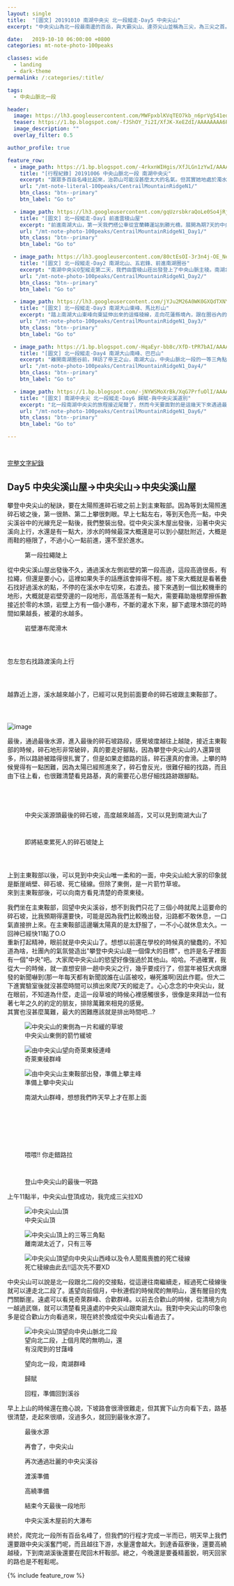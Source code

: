 ```yaml
---
layout: single
title:  "[圖文] 20191010 南湖中央尖 北一段縱走-Day5 中央尖山"
excerpt: "中央尖山為北一段最南邊的百岳，與大霸尖山、達芬尖山並稱為三尖，為三尖之首。今天要從中央尖溪山屋出發，爬上又長又陡的碎石坡，才能登上中央尖山。"

date:   2019-10-10 06:00:00 +0800
categories: mt-note-photo-100peaks

classes: wide
  - landing
  - dark-theme
permalink: /:categories/:title/

tags:
  - 中央山脈北一段

header:
  image: https://lh3.googleusercontent.com/MWFpxblKVqTEO7kb_n6prVg541edr6PSwLeisUNFtsf-my284EJqPd16dFNarGh_GIFaxE5KcSwaZ9lL4UQ=w2000-h1080
  teaser: https://1.bp.blogspot.com/-fJShOY_7i2I/XfJK-XeEZdI/AAAAAAAA6PQ/XuSZ3S7LVLQ8GHH1vcSEL0j-89DQDFM2ACLcBGAsYHQ/s640/_MG_3125.JPG
  image_description: ""
  overlay_filter: 0.5

author_profile: true

feature_row:
  - image_path: https://1.bp.blogspot.com/-4rkxnWIHgis/XfJLGn1zYwI/AAAAAAAA6QA/yr-OaGmWBBwIXJZcjCEhjD8JdE3Y28ZxQCLcBGAsYHQ/s640/_MG_3168.JPG
    title: "[行程紀錄] 20191006 中央山脈北一段 南湖中央尖"
    excerpt: "跟眾多百岳名峰比起來，治茆山可能沒甚麼太大的名氣。但其實她地處於濁水溪的南岸，如從溪谷拔地而起，短短的距離直接從海拔約只有500公尺的濁水溪谷地一路上升到2909公尺，這裡也是玉山山脈的起點。"
    url: "/mt-note-literal-100peaks/CentrailMountainRidgeN1/"
    btn_class: "btn--primary"
    btn_label: "Go to"

  - image_path: https://lh3.googleusercontent.com/gqUzrsbkraQoLe0So4jRjbVM2B2gahQRCbU4_Cg9Cyrt4aKI8xZabmgPoxBlzGZh5KdbVSTfuZ01FNlllso=w640-h480
    title: "[圖文] 北一段縱走-Day1 前進雲稜山屋"
    excerpt: "前進南湖大山，第一天我們搭公車從宜蘭轉運站到勝光橋，展開為期7天的中央山脈北一段之旅。越過多家屯山，往雲稜山屋前進，今天的天氣非常的好，還可以看見蘭陽平原的雲海，希望未來7天能滿滿的收穫。"
    url: "/mt-note-photo-100peaks/CentrailMountainRidgeN1_Day1/"
    btn_class: "btn--primary"
    btn_label: "Go to"

  - image_path: https://lh3.googleusercontent.com/80ctEsOI-3r3n4j-OE_NeY4hUHR58RRrQjGB2uxcGcZjka9BiunVVdUVdHkIPk1-R3Y_P2HUSAG1dQsirJ4=w640-h480
    title: "[圖文] 北一段縱走-Day2 南湖北山、五岩鋒、前進南湖圈谷"
    excerpt: "南湖中央尖O型縱走第二天，我們由雲稜山莊出發登上了中央山脈主稜。南湖北山為中央山脈主稜上最北的一座百岳。今天可以清楚看見南湖大山與中央尖山的輪廓，這座山有著帝王之山的稱號，於此地可以感受到他的氣勢。"
    url: "/mt-note-photo-100peaks/CentrailMountainRidgeN1_Day2/"
    btn_class: "btn--primary"
    btn_label: "Go to"

  - image_path: https://lh3.googleusercontent.com/jYJu2M26A0WK0GXQdTXNYwXyfsGmyH0ffvoiQ2uzTADvDtEm9AYpR8NFaC82yMO-4FLEAUIgJvnmnvlj21M=w640-h480
    title: "[圖文] 北一段縱走-Day3 南湖大山東峰、馬比杉山"
    excerpt: "踏上南湖大山東峰向東延伸出來的這條稜線，走向花蓮縣境內，跟在圈谷內的景色很不一樣，兩旁是廣大海拔較低的中級山域。一早從山屋出發前往南湖大山東峰，通過上圈谷並翻越稜線後，迎接我們的是中央山脈東面的一片雲海。"
    url: "/mt-note-photo-100peaks/CentrailMountainRidgeN1_Day3/"
    btn_class: "btn--primary"
    btn_label: "Go to"

  - image_path: https://1.bp.blogspot.com/-HqaEyr-bb8c/XfD-tPR7bAI/AAAAAAAA6I0/Jf3M0XQkXXwGGXcmzUn75eRc5qCHcbTbgCLcBGAsYHQ/s640/_MG_2961.JPG
    title: "[圖文] 北一段縱走-Day4 南湖大山南峰、巴巴山"
    excerpt: "離開南湖圈谷前，拜訪了帝王之山，南湖大山，中央山脈北一段的一等三角點，於此遙望雪山，以及南方的中央尖山，稱霸於北台灣的三座名峰。"
    url: "/mt-note-photo-100peaks/CentrailMountainRidgeN1_Day4/"
    btn_class: "btn--primary"
    btn_label: "Go to"

  - image_path: https://1.bp.blogspot.com/-jNYWSMoXrBk/XqG7PrfuOlI/AAAAAAABC1w/NCqkRe1Xf84becyh-ukAh0j3lXxIMji_ACLcBGAsYHQ/s640/DSC_0873.jpg
    title: "[圖文] 南湖中央尖 北一段縱走-Day6 歸賦-與中央尖溪道別"
    excerpt: "北一段南湖中央尖的旅程接近尾聲了，然而今天要面對的是這幾天下來遇過最複雜的地形，有滑得要命的獨木橋，很陡的高繞加上很滑的橫渡。如果在這邊有個失手，可能較要去玩中央尖溪滑水道了。"
    url: "/mt-note-photo-100peaks/CentrailMountainRidgeN1_Day6/"
    btn_class: "btn--primary"
    btn_label: "Go to"

---
```


<figure style="width: 40%" class="align-right">
  <img src="" alt="">
  <figcaption>  </figcaption>
</figure> 
  


<figure style="width: 90%" class="align-center">
  <img src="" alt="">
  <figcaption>  </figcaption>
</figure> 


<a href="/mt-note-literal-100peaks/CentrailMountainRidgeN1/" class="btn btn--primary">完整文字紀錄</a>

## Day5 中央尖溪山屋->中央尖山->中央尖溪山屋


攀登中央尖山的秘訣，要在太陽照進碎石坡之前上到主東鞍部。因為等到太陽照進碎石坡之後，第一很熱、第二上攀很刺眼。早上七點左右，等到天色亮一點，中央尖溪谷中的光線充足一點後，我們整裝出發。從中央尖溪木屋出發後，沿著中央尖溪向上行，水還是有一點大，涉水的時候最深大概還是可以到小腿肚附近，大概是雨鞋的極限了，不過小心一點前進，還不至於進水。


<figure style="width: 70%" class="align-center">
  <img src="https://1.bp.blogspot.com/-83nFv82hBIQ/XqBlApT8IsI/AAAAAAABCs8/YwNKmvgt7VoiveZB6dj_5gVLDM-6kodOQCLcBGAsYHQ/s1600/DSC_0773.jpg" alt="">
  <figcaption> 第一段拉繩陡上 </figcaption>
</figure> 

從中央尖溪山屋出發後不久，通過溪水左側岩壁的第一段高遶，這段高遶很長，有拉繩，但還是要小心，這裡如果失手的話應該會摔得不輕。接下來大概就是看著疊石找好過溪水的點，不停的在溪水中左切來，右渡去。接下來遇到一個比較機車的地形，大概就是岩壁旁邊的一段地形，高低落差有一點大，需要藉助幾根摩擦係數接近於零的木頭，岩壁上方有一個小瀑布，不斷的灌水下來，腳下處理木頭花的時間如果越長，被灌的水越多。

<figure style="width: 70%" class="align-center">
  <img src="https://1.bp.blogspot.com/-hkAoUZCP2G8/XqBhLhS2GRI/AAAAAAABCpE/hjih3vF2qRwiQb3wiYQ7oJmQGvW1IYThACLcBGAsYHQ/s1600/DSC_0775.jpg" alt="">
  <figcaption> 岩壁瀑布爬滑木 </figcaption>
</figure> 

<figure style="width: 45%" class="align-left">
  <img src="https://1.bp.blogspot.com/-_uyMtLpf2pk/XqBlH9nxQ7I/AAAAAAABCtI/I5RDg9smXTQnwAeS0s4Zxxxn2pp4rNamwCLcBGAsYHQ/s640/DSC_0777.jpg" alt="">
  <figcaption>  </figcaption>
</figure> 

<figure style="width: 45%" class="align-right">
  <img src="https://1.bp.blogspot.com/-j-79gk_IWVY/XqBhLgfVheI/AAAAAAABCpA/Hvo0WDxjd6oTyQK-Af2HWLuRGmpFfK2agCLcBGAsYHQ/s640/DSC_0778.jpg" alt="">
  <figcaption>  </figcaption>
</figure> 

<figure class="align-center">
  <img src="https://1.bp.blogspot.com/-omhj2N6oz30/XqBhN0kvuwI/AAAAAAABCpM/INCQxsRoLAQ39xplSprNkCw3F1g-oNeyACLcBGAsYHQ/s1600/DSC_0783.jpg" alt="">
  <figcaption>  </figcaption>
</figure> 

忽左忽右找路渡溪向上行

<figure style="width: 45%" class="align-left">
  <img src="https://1.bp.blogspot.com/-NUUos3lRvyA/XqBlOHvtXyI/AAAAAAABCtM/0VIKoMkTYXocHXTPMtmdC2XRwaIkrLtNACLcBGAsYHQ/s640/DSC_0784.jpg" alt="">
  <figcaption>  </figcaption>
</figure> 

<figure style="width: 45%" class="align-right">
  <img src="https://1.bp.blogspot.com/-EkZAfaQkuCs/XqBlOIlrCtI/AAAAAAABCtQ/5L6XhcxS37ghZKyZ25G4xsiuPZYjhJxJACLcBGAsYHQ/s640/DSC_0786.jpg" alt="">
  <figcaption>  </figcaption>
</figure> 

<figure class="align-center">
  <img src="https://1.bp.blogspot.com/-TJyukzuie5M/XqBlk2vkaNI/AAAAAAABCtg/1E6RQC5B6C8GHpU2o4vQ5NlEboA3z3BkgCLcBGAsYHQ/s1600/DSC_0792.jpg" alt="">
  <figcaption>  </figcaption>
</figure> 

越靠近上游，溪水越來越小了，已經可以見到前面要命的碎石坡跟主東鞍部了。

<figure class="align-center">
  <img src="https://1.bp.blogspot.com/-B8iHqorpVHg/XqBll6JNYbI/AAAAAAABCto/mq2xektM-bEMnFAqHe-f4Or-SXUcHFVwQCLcBGAsYHQ/s1600/DSC_0790.jpg" alt="">
  <figcaption>  </figcaption>
</figure> 

<figure style="width: 45%" class="align-left">
  <img src="https://1.bp.blogspot.com/-doFGPKfCBsc/XqBlk2uy2lI/AAAAAAABCtk/m5Pvh46d0W0VE8YNsdf6Lptufh5RhvE7wCLcBGAsYHQ/s640/DSC_0789.jpg" alt="">
  <figcaption>  </figcaption>
</figure> 

<figure style="width: 45%" class="align-right">
  <img src="https://1.bp.blogspot.com/-sEyZCDaPZn8/XqBlm3bisyI/AAAAAAABCts/nu2y8eIOykEP3hrO7Vc4kGkhqM1aZsCXQCLcBGAsYHQ/s640/DSC_0793.jpg" alt="">
  <figcaption>  </figcaption>
</figure> 

![image](https://1.bp.blogspot.com/-GF4HO2y0LP0/XfJK5kYfb1I/AAAAAAAA6O0/3xAwNO_I5JICzs_PvAsmxRXXRIo0VHkVgCLcBGAsYHQ/s1600/_MG_3105.JPG)

最後，通過最後水源，進入最後的碎石坡路段，感覺坡度越往上越陡，接近主東鞍部的時候，碎石地形非常破碎，真的要走好腳點，因為攀登中央尖山的人還算很多，所以路跡被踏得很扎實了，但是如果走錯路的話，碎石還真的會滑。上攀的時候覺得有一點困難，因為太陽已經照進來了，碎石會反光，很難仔細的找路，而且由下往上看，也很難清楚看見路基，真的需要花心思仔細找路跡跟腳點。  

<figure style="width: 45%" class="align-left">
  <img src="https://1.bp.blogspot.com/-rfXhUY_O6fc/XfJK5Rvo3OI/AAAAAAAA6Ow/g2ikUq9TXb4H8cmZ7fp3dWwpaaPB0SXCgCLcBGAsYHQ/s640/_MG_3107.JPG" alt="">
  <figcaption>  </figcaption>
</figure> 

<figure style="width: 45%" class="align-right">
  <img src="https://1.bp.blogspot.com/-JSojyz0JvUE/XfJK5-KVFxI/AAAAAAAA6O4/UvFDvAQeznknngaS6vvlgLInADbZclC6wCLcBGAsYHQ/s640/_MG_3108.JPG" alt="">
  <figcaption>  </figcaption>
</figure> 

<figure style="width: 45%" class="align-left">
  <img src="https://1.bp.blogspot.com/-4OKtzxMaDZM/XfJK7cwYotI/AAAAAAAA6O8/hxLWK2kMDAcE2owRIr3zjEZAedBLvZhXwCLcBGAsYHQ/s640/_MG_3111.JPG" alt="">
  <figcaption>  </figcaption>
</figure> 

<figure style="width: 45%" class="align-right">
  <img src="https://1.bp.blogspot.com/-lU-cXVdZqcg/XfJK70fdDhI/AAAAAAAA6PA/nmnfHxaKCAA_W_v3fvuWfEvCe0gDX61rACLcBGAsYHQ/s640/_MG_3113.JPG" alt="">
  <figcaption>  </figcaption>
</figure> 

<figure class="align-center">
  <img src="https://1.bp.blogspot.com/-fJShOY_7i2I/XfJK-XeEZdI/AAAAAAAA6PQ/XuSZ3S7LVLQ8GHH1vcSEL0j-89DQDFM2ACLcBGAsYHQ/s1600/_MG_3125.JPG" alt="">
  <figcaption> 中央尖溪源頭最後的碎石坡，高度越來越高，又可以見到南湖大山了 </figcaption>
</figure> 

<figure style="width: 45%" class="align-left">
  <img src="https://1.bp.blogspot.com/-cDxSGgQbP6U/XfJK-5BDd3I/AAAAAAAA6PU/ehWNzXrV1bENpleXyRj_4Xjwip32pZ2bACLcBGAsYHQ/s640/_MG_3127.JPG" alt="">
  <figcaption>  </figcaption>
</figure> 

<figure style="width: 45%" class="align-right">
  <img src="https://1.bp.blogspot.com/-bq2KnBXcPHY/XfJK_pCs6MI/AAAAAAAA6PY/p3IJMMBMbeQr54J1LWYlsmhlh3WC_JXbQCLcBGAsYHQ/s640/_MG_3128.JPG" alt="">
  <figcaption>  </figcaption>
</figure> 

<figure class="align-center">
  <img src="https://1.bp.blogspot.com/-Y5bQA1Y6PdU/XfJLAT31ZhI/AAAAAAAA6Pc/6hkzAyIQNkcfqO3YI4DGdx2gT2B3WHtPgCLcBGAsYHQ/s1600/_MG_3145.JPG" alt="">
  <figcaption> 即將結束累死人的碎石坡陡上 </figcaption>
</figure> 

<figure style="width: 45%" class="align-left">
  <img src="https://1.bp.blogspot.com/-zb5qG_Hk5Hs/XfJLAyt1lRI/AAAAAAAA6Pg/0LEgJgv3Q70nLbvMSruoin4g7PcrMkiJQCLcBGAsYHQ/s640/_MG_3149.JPG" alt="">
  <figcaption>  </figcaption>
</figure> 

<figure style="width: 45%" class="align-right">
  <img src="https://1.bp.blogspot.com/-7YBZgELcHkU/XfJLBWHvH6I/AAAAAAAA6Pk/I32ihbqsOuk5BPU4vnzYYUuZ837plyMmwCLcBGAsYHQ/s640/_MG_3150.JPG" alt="">
  <figcaption>  </figcaption>
</figure> 

<figure class="align-center">
  <img src="https://1.bp.blogspot.com/-wq64HEsAqXI/XfJLCUgjDoI/AAAAAAAA6Po/cqAhAevHV48w510wdt-s4Y0yJcc8se6jgCLcBGAsYHQ/s1600/_MG_3152.JPG" alt="">
  <figcaption>  </figcaption>
</figure> 

上到主東鞍部以後，可以見到中央尖山唯一柔和的一面，中央尖山給大家的印象就是斷崖峭壁、碎石坡、死亡稜線。但除了東側，是一片箭竹草坡。  
來到主東鞍部後，可以向南方看見清楚的奇萊東稜。

我們坐在主東鞍部，回望中央尖溪谷，想不到我們只花了三個小時就爬上這要命的碎石坡，比我預期得還要快，可能是因為我們比較晚出發，沿路都不敢休息，一口氣直接拚上來。在主東鞍部這邊曬太陽真的是太舒服了，一不小心就休息太久。一回神已經快11點了O.O  
重新打起精神，眼前就是中央尖山了。想想以前還在學校的時候真的蠻蠢的，不知道為啥，社團內的氣氛營造出"攀登中央尖山是一個偉大的目標"，也許是名子裡面有一個"中央"吧。大家爬中央尖山的慾望好像強過於其他山。哈哈。不過確實，我從大一的時候，就一直想安排一趟中央尖之行，幾乎要成行了，但當年被狂犬病爆發的新聞嚇到(那一年每天都有新聞說誰在山區被咬，嚇死誰啊)因此作罷。但大二下進實驗室後就沒甚麼時間可以擠出來爬7天的縱走了。心心念念的中央尖山，就在眼前，不知道為什麼，走這一段草坡的時候心裡感觸很多，很像是來拜訪一位有著七年之久的約定的朋友，排除萬難來相見的感覺。  
其實也沒甚麼萬難，最大的困難應該就是排出時間吧...?  

<figure class="align-center">
  <img src="https://1.bp.blogspot.com/-ewxx7hFIcFw/XfJLE3_j1JI/AAAAAAAA6P4/7M9m90pEDi8mzaYBn8zNlNnsPvGD05yrwCLcBGAsYHQ/s1600/_MG_3158.JPG" alt="中央尖山的東側為一片和緩的草坡">
  <figcaption> 中央尖山東側的箭竹緩坡 </figcaption>
</figure> 

<figure class="align-center">
  <img src="https://1.bp.blogspot.com/-0nV2dsEAxHE/XfJLF1eTeMI/AAAAAAAA6P8/xTByIpBpXtE1Cp8IVMmRyfmByJ5lKGF8QCLcBGAsYHQ/s1600/_MG_3163.JPG" alt="由中央尖山望向奇萊東稜連峰">
  <figcaption> 奇萊東稜群峰 </figcaption>
</figure> 

<figure class="align-center">
  <img src="https://1.bp.blogspot.com/-wpjVYynuFao/XfJLD8suEQI/AAAAAAAA6Pw/TNDJwPV7BXgZBbkkyrXerY8ecddkphL_gCLcBGAsYHQ/s1600/_MG_3156.JPG" alt="由中央尖山主東鞍部出發，準備上攀主峰">
  <figcaption> 準備上攀中央尖山 </figcaption>
</figure> 

<figure class="align-center">
  <img src="https://1.bp.blogspot.com/-4rkxnWIHgis/XfJLGn1zYwI/AAAAAAAA6QA/yr-OaGmWBBwIXJZcjCEhjD8JdE3Y28ZxQCLcBGAsYHQ/s1600/_MG_3168.JPG" alt="">
  <figcaption> 南湖大山群峰，想想我們昨天早上才在那上面 </figcaption>
</figure> 

<figure class="align-center">
  <img src="https://1.bp.blogspot.com/-LYt4Yz7BGT4/XfJLHBl6VbI/AAAAAAAA6QE/klvtAGtvKvAK4pSD_6L-cJGhyDMT4I70QCLcBGAsYHQ/s1600/_MG_3169.JPG" alt="">
  <figcaption>  </figcaption>
</figure> 

<figure class="align-center">
  <img src="https://1.bp.blogspot.com/-aZuiL9ZyX18/XfJLI6U3EMI/AAAAAAAA6QQ/FPwySOoiER0x3Twb6Eyaazvh2NReo0DMwCLcBGAsYHQ/s1600/_MG_3179.JPG" alt="">
  <figcaption>  </figcaption>
</figure> 

<figure style="width: 45%" class="align-left">
  <img src="https://1.bp.blogspot.com/-jXOPBzmcGQ0/XfJLH2D_fUI/AAAAAAAA6QI/AaRmmbg2aq042fEj222bvpxr46Wnw5wlQCLcBGAsYHQ/s640/_MG_3172.JPG" alt="">
  <figcaption>  </figcaption>
</figure> 

<figure style="width: 45%" class="align-right">
  <img src="https://1.bp.blogspot.com/-AXSn_l_gXyM/XfJLIeEjfVI/AAAAAAAA6QM/dC9wBipDBd4AizotzZvtJe2wHACtIn9DQCLcBGAsYHQ/s640/_MG_3176.JPG" alt="">
  <figcaption>  </figcaption>
</figure> 

<figure style="width: 45%" class="align-left">
  <img src="https://1.bp.blogspot.com/-dCZUgD0XC8Q/XfJLKUv4BnI/AAAAAAAA6QY/C_i4qmOtO3o_pSQuHnuWh_LM_yhQr2_UwCLcBGAsYHQ/s640/_MG_3184.JPG" alt="">
  <figcaption>  </figcaption>
</figure> 

<figure style="width: 45%" class="align-right">
  <img src="https://1.bp.blogspot.com/-i3rlLy1WG1E/XfJLK4sJrxI/AAAAAAAA6Qc/CHPSZAyI0hIqyS6tbuYhU_cWIDRzL-F5ACLcBGAsYHQ/s640/_MG_3187.JPG" alt="">
  <figcaption>  </figcaption>
</figure> 

<figure class="align-center">
  <img src="https://1.bp.blogspot.com/-cfzk_k8RlLA/XfJLMC3qAZI/AAAAAAAA6Qg/f50mPu66c70XXGrKNzVR9DY09PIuHjxAACLcBGAsYHQ/s1600/_MG_3190.JPG" alt="">
  <figcaption>  </figcaption>
</figure> 

<figure class="align-center">
  <img src="https://1.bp.blogspot.com/-aPhTa8NZ6KY/XfJLO_TUwvI/AAAAAAAA6Qw/_O6omyxVcSoYtUSZnlmDRK0aJKlu46dzwCLcBGAsYHQ/s1600/_MG_3200.JPG" alt="">
  <figcaption> 喂喂!! 你走錯路拉 </figcaption>
</figure> 

<figure style="width: 45%" class="align-left">
  <img src="https://1.bp.blogspot.com/-TPrgey0i6Uo/XfJLNa3nwPI/AAAAAAAA6Qs/95UQQ9E2JWsePmC4d4-4K4vd5Hc2Rvw0wCLcBGAsYHQ/s640/_MG_3198.JPG" alt="">
  <figcaption>  </figcaption>
</figure> 

<figure style="width: 45%" class="align-right">
  <img src="https://1.bp.blogspot.com/-bzEQ7D30vs0/XfJLSWKdZOI/AAAAAAAA6RA/s_WY_esTFcoELKOvIPhOTQoZp4LGmwm-QCLcBGAsYHQ/s640/_MG_3210.JPG" alt="">
  <figcaption>  </figcaption>
</figure> 

<figure class="align-center">
  <img src="https://1.bp.blogspot.com/-7MaLAKolmho/XfJLTHbvoXI/AAAAAAAA6RI/1i9Xzsf_ObYZNad-Lh_V7F6vUCqbuXhnwCLcBGAsYHQ/s1600/_MG_3211.JPG" alt="">
  <figcaption> 登山中央尖山的最後一呎路 </figcaption>
</figure> 

上午11點半，中央尖山登頂成功，我完成三尖拉XD

<figure class="align-center">
  <img src="https://1.bp.blogspot.com/-zoIDj_IXX_g/XqGhbCgVr3I/AAAAAAABCy4/MskBUSv-FxELQVt9QVw9tgg8sW4aRoMFgCLcBGAsYHQ/s1600/_MG_3227.JPG" alt="中央尖山山頂">
  <figcaption> 中央尖山頂 </figcaption>
</figure> 

<figure class="align-center">
  <img src="https://1.bp.blogspot.com/-JDd9rw1dANs/XqGhepACR9I/AAAAAAABCy8/cqlPVsMeaecMQpt-ZubZFG1oiwJqlvoSwCLcBGAsYHQ/s1600/_MG_3237.JPG" alt="中央尖山頂上的三等三角點">
  <figcaption> 離南湖太近了，只有三等 </figcaption>
</figure> 

<figure class="align-center">
  <img src="https://1.bp.blogspot.com/-w66BZ6BWUy8/XqGhey0OtEI/AAAAAAABCzA/rAIu88qX-d48DYew-2OXKr-09u2ihFcugCLcBGAsYHQ/s1600/_MG_3232.JPG" alt="中央尖山頂望向中央尖山西峰以及令人聞風喪膽的死亡稜線">
  <figcaption> 死亡稜線由此去!!這次先不要XD </figcaption>
</figure> 

中央尖山可以說是北一段跟北二段的交接點，從這邊往南繼續走，經過死亡稜線後就可以連走北二段了。遙望向前個月，中秋連假的時候爬的無明山，還有醒目的鬼門關斷崖。遠處可以看見奇萊群峰、合歡群峰。以前去合歡山的時候，從清境方向一越過武嶺，就可以清楚看見遠處的中央尖山跟南湖大山。我對中央尖山的印象也多是從合歡山方向看過來，現在終於換成從中央尖山看過去了。

<figure style="width: 45%" class="align-left">
  <img src="https://1.bp.blogspot.com/-bARNVVpswGc/XqGhnejp76I/AAAAAAABCzE/nLelqB_LjeQVeARxiMbMeU3TyTT9NpcugCLcBGAsYHQ/s640/_MG_3239.JPG" alt="中央尖山頂望向中央山脈北二段">
  <figcaption> 望向北二段，上個月爬的無明山，還有沒爬到的甘藷峰 </figcaption>
</figure> 

<figure style="width: 45%" class="align-right">
  <img src="https://1.bp.blogspot.com/-hWDtzk78qe8/XqGhqb7IURI/AAAAAAABCzI/4iPJOG9KK6wsglIBn_RMBbuangCQrHL9wCLcBGAsYHQ/s640/_MG_3255.JPG" alt="">
  <figcaption> 望向北一段，南湖群峰 </figcaption>
</figure> 

<figure class="align-center">
  <img src="https://1.bp.blogspot.com/-eYp0GsvmuPo/XqGhxaSqfCI/AAAAAAABCzU/EnV8aTtl8aUnX07xzcecZ_TEgexKzUxkwCLcBGAsYHQ/s1600/_MG_3261.JPG" alt="">
  <figcaption> 歸賦 </figcaption>
</figure> 


<figure class="align-center">
  <img src="https://1.bp.blogspot.com/-5DUn7GSuK_E/XqGh7cr6QBI/AAAAAAABCzc/ogSfg1UtQeMZMWN0QHWw0VzpY0DlMaoLwCLcBGAsYHQ/s1600/_MG_3266.JPG" alt="">
  <figcaption> 回程，準備回到溪谷 </figcaption>
</figure> 

早上上山的時候還在擔心說，下坡路會很滑很難走，但其實下山方向看下去，路基很清楚，走起來很順，沒過多久，就回到最後水源了。

<figure style="width: 45%" class="align-left">
  <img src="https://1.bp.blogspot.com/-I_4RSzN3wlE/XqGh8eZPuaI/AAAAAAABCzg/pG7fpB6ocRQtZ3K5clqvpBeYQVa4GtL1wCLcBGAsYHQ/s640/_MG_3267.JPG" alt="">
  <figcaption> 最後水源 </figcaption>
</figure> 

<figure style="width: 45%" class="align-right">
  <img src="https://1.bp.blogspot.com/-0OSKwNw47pM/XqGh-wWrVRI/AAAAAAABCzo/8G5G-Ctvu786Vt5j3C1mC7ddi2ie6-4ZwCLcBGAsYHQ/s640/_MG_3268.JPG" alt="">
  <figcaption> 再會了，中央尖山 </figcaption>
</figure> 

<figure class="align-center">
  <img src="https://1.bp.blogspot.com/-pf8J7wxGPfk/XqGn_H0SR4I/AAAAAAABC0I/5SVDgbJ8XsIUwoxB-t5hjCsgLrqZoAj-QCLcBGAsYHQ/s1600/DSC_0826.jpg" alt="">
  <figcaption> 再次通過壯麗的中央尖溪谷 </figcaption>
</figure> 

<figure style="width: 45%" class="align-left">
  <img src="https://1.bp.blogspot.com/-TakRLX7graQ/XqGn-VBBGUI/AAAAAAABC0E/8tzWuq9vqXMDFRzgQCeOkO7sinMzxnuPgCLcBGAsYHQ/s1600/DSC_0828.jpg" alt="">
  <figcaption> 渡溪準備 </figcaption>
</figure> 

<figure style="width: 45%" class="align-right">
  <img src="https://1.bp.blogspot.com/-xHMZf_P_MVI/XqGoCuSNwCI/AAAAAAABC0M/WT6hlx3eKVYMHX3-gDnDWDqHZHeccCNEgCLcBGAsYHQ/s1600/DSC_0830.jpg" alt="">
  <figcaption> 高繞準備 </figcaption>
</figure> 

<figure class="align-center">
  <img src="https://1.bp.blogspot.com/-ZSGfnR-wO8E/XqGoEudbQsI/AAAAAAABC0Q/Bp5QR2rkpv8jNJBTp44Vxva7HakQ5aXGQCLcBGAsYHQ/s1600/DSC_0831.jpg" alt="">
  <figcaption> 結束今天最後一段地形 </figcaption>
</figure> 

<figure class="align-center">
  <img src="https://1.bp.blogspot.com/-Mldrw-wL2sw/XqGoFRfFGCI/AAAAAAABC0U/K4iWcZ3Dy24sCKmWxjmbijF4t4hFv348gCLcBGAsYHQ/s1600/DSC_0832.jpg" alt="">
  <figcaption> 中央尖溪木屋前的大瀑布 </figcaption>
</figure> 

終於，爬完北一段所有百岳名峰了，但我們的行程才完成一半而已，明天早上我們還要跟中央尖溪奮鬥呢，而且越往下游，水量還會越大。到達香菇寮後，還要高繞越稜，下到南湖溪後還要在爬回木杆鞍部。總之，今晚還是要養精蓄銳，明天回家的路也是不輕鬆呢。


{% include feature_row %}
